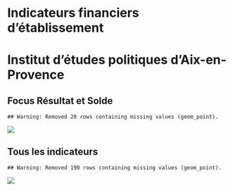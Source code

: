 Indicateurs financiers d’établissement
================

# Institut d’études politiques d’Aix-en-Provence

## Focus Résultat et Solde

    ## Warning: Removed 20 rows containing missing values (geom_point).

![](institut_d_études_politiques_d_aix_en_provence_files/figure-gfm/etab.focus-1.png)<!-- -->

## Tous les indicateurs

    ## Warning: Removed 190 rows containing missing values (geom_point).

![](institut_d_études_politiques_d_aix_en_provence_files/figure-gfm/etab-1.png)<!-- -->

